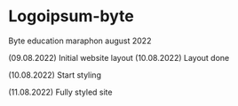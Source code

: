 # Logoipsum-byte
Byte education maraphon august 2022

(09.08.2022) Initial website layout
(10.08.2022) Layout done

(10.08.2022) Start styling

(11.08.2022) Fully styled site
